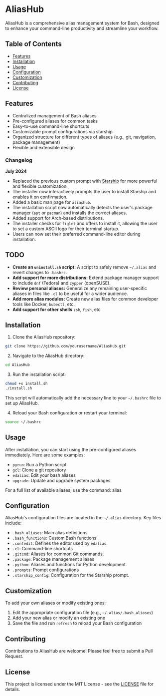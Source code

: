 # AliasHub

AliasHub is a comprehensive alias management system for Bash, designed to enhance your command-line productivity and streamline your workflow. 

## Table of Contents
- [Features](#features)
- [Installation](#installation)
- [Usage](#usage)
- [Configuration](#configuration)
- [Customization](#customization)
- [Contributing](#contributing)
- [License](#license)

## Features

- Centralized management of Bash aliases
- Pre-configured aliases for common tasks
- Easy-to-use command-line shortcuts
- Customizable prompt configurations via starship
- Organized structure for different types of aliases (e.g., git, navigation, package management)
- Flexible and extensible design

### Changelog

**July 2024**
- Replaced the previous custom prompt with [Starship](https://starship.rs/) for more powerful and flexible customization.
- The installer now interactively prompts the user to install Starship and enables it on confirmation.
- Added a basic man page for `aliashub`.
- The installation script now automatically detects the user's package manager (`apt` or `pacman`) and installs the correct aliases.
- Added support for Arch-based distributions.
- The installer checks for `figlet` and offers to install it, allowing the user to set a custom ASCII logo for their terminal startup.
- Users can now set their preferred command-line editor during installation.

## TODO

- **Create an `uninstall.sh` script:** A script to safely remove `~/.alias` and revert changes to `.bashrc`.
- **Add support for more distributions:** Extend package manager support to include `dnf` (Fedora) and `zypper` (openSUSE).
- **Review personal aliases:** Generalize any remaining user-specific aliases in files like `.cl` to be useful for a wider audience.
- **Add more alias modules:** Create new alias files for common developer tools like Docker, `kubectl`, etc.
- **Add support for other shells** `zsh`, `fish`, etc

## Installation

1. Clone the AliasHub repository:
```bash
git clone https://github.com/yourusername/AliasHub.git
```


2. Navigate to the AliasHub directory:
```bash
cd AliasHub
```


3. Run the installation script:
```bash
chmod +x install.sh
./install.sh
```


This script will automatically add the necessary line to your `~/.bashrc` file to set up AliasHub.

4. Reload your Bash configuration or restart your terminal:
```bash
source ~/.bashrc
```


## Usage

After installation, you can start using the pre-configured aliases immediately. Here are some examples:

- `pyrun`: Run a Python script
- `gcl`: Clone a git repository
- `edalias`: Edit your bash aliases
- `upgrade`: Update and upgrade system packages

For a full list of available aliases, use the command:
alias


## Configuration

AliasHub's configuration files are located in the `~/.alias` directory. Key files include:

- `.bash_aliases`: Main alias definitions
- `.bash_functions`: Custom Bash functions
- `.confedit`: Defines the editor used by `edalias`.
- `.cl`: Command-line shortcuts
- `.gitcmd`: Aliases for common Git commands.
- `.package`: Package management aliases
- `.python`: Aliases and functions for Python development.
- `.prompts`: Prompt configurations
- `.starship_config`: Configuration for the Starship prompt.

## Customization

To add your own aliases or modify existing ones:

1. Edit the appropriate configuration file (e.g., `~/.alias/.bash_aliases`)
2. Add your new alias or modify an existing one
3. Save the file and run `refresh` to reload your Bash configuration

## Contributing

Contributions to AliasHub are welcome! Please feel free to submit a Pull Request.

## License

This project is licensed under the MIT License - see the [LICENSE](LICENSE) file for details.